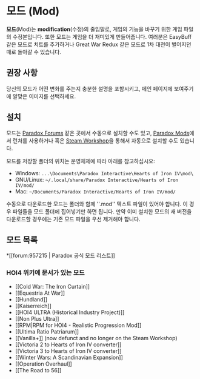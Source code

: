 # 모드 (Mod)

**모드**(Mod)는 **modification**(수정)의 줄임말로, 게임의 기능을 바꾸기 위한 게임 파일의 수정본입니다. 또한 모드는 게임을 더 재미있게 만들어줍니다. 여러분은 EasyBuff 같은 모드로 치트를 추가하거나 Great War Redux 같은 모드로 1차 대전이 벌어지던 때로 돌아갈 수 있습니다.

## 권장 사항
당신의 모드가 어떤 변화를 주는지 충분한 설명을 포함시키고, 메인 페이지에 보여주기에 알맞은 이미지를 선택하세요.

## 설치
모드는 [Paradox Forums](https://forum.paradoxplaza.com/forum/index.php?forums/hearts-of-iron-iv.844/) 같은 곳에서 수동으로 설치할 수도 있고,  [Paradox Mods](https://mods.paradoxplaza.com/games/hoi4?orderBy=desc&sortBy=best)에서 런처를 사용하거나 혹은 [Steam Workshop](http://steamcommunity.com/app/394360/workshop/)을 통해서 자동으로 설치할 수도 있습니다.

모드를 저장할 폴더의 위치는 운영체제에 따라 아래를 참고하십시오:

* Windows: `...\Documents\Paradox Interactive\Hearts of Iron IV\mod\`
* GNU/Linux: `~/.local/share/Paradox Interactive/Hearts of Iron IV/mod/`
* Mac: `~/Documents/Paradox Interactive/Hearts of Iron IV/mod/`

수동으로 다운로드한 모드는 폴더와 함께 ''.mod'' 텍스트 파일이 있어야 합니다. 이 경우 파일들을 모드 폴더에 집어넣기만 하면 됩니다. 만약 이미 설치한 모드의 새 버전을 다운로드할 경우에는 기존 모드 파일을 우선 제거해야 합니다.

## 모드 목록

*[[forum:957215 | Paradox 공식 모드 리스트]]

### HOI4 위키에 문서가 있는 모드

* [[Cold War: The Iron Curtain]]
* [[Equestria At War]]
* [[Hundland]]
* [[Kaiserreich]]
* [[HOI4 ULTRA (Historical Industry Project)]]
* [[Non Plus Ultra]]
* [[RPM|RPM for HOI4 - Realistic Progression Mod]]
* [[Ultima Ratio Patriarum]]
* [[Vanilla+]] (now defunct and no longer on the Steam Workshop)
* [[Victoria 2 to Hearts of Iron IV converter]]
* [[Victoria 3 to Hearts of Iron IV converter]]
* [[Winter Wars: A Scandinavian Expansion]]
* [[Operation Overhaul]]
* [[The Road to 56]]
